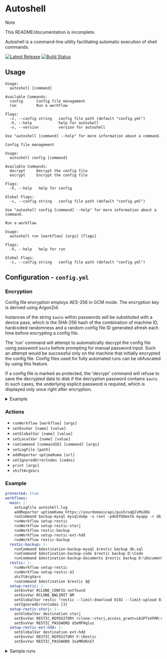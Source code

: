 # Autoshell

> [!NOTE]
> This README/documentation is incomplete.

Autoshell is a command-line utility facilitating automatic execution of shell commands.

[![Latest Release](https://img.shields.io/github/v/release/shibijm/autoshell?label=Latest%20Release)](https://github.com/shibijm/autoshell/releases/latest)
[![Build Status](https://img.shields.io/github/actions/workflow/status/shibijm/autoshell/release.yml?label=Build&logo=github)](https://github.com/shibijm/autoshell/actions/workflows/release.yml)

## Usage

```
Usage:
  autoshell [command]

Available Commands:
  config      Config file management
  run         Run a workflow

Flags:
  -c, --config string   config file path (default "config.yml")
  -h, --help            help for autoshell
  -v, --version         version for autoshell

Use "autoshell [command] --help" for more information about a command.
```

```
Config file management

Usage:
  autoshell config [command]

Available Commands:
  decrypt     Decrypt the config file
  encrypt     Encrypt the config file

Flags:
  -h, --help   help for config

Global Flags:
  -c, --config string   config file path (default "config.yml")

Use "autoshell config [command] --help" for more information about a command.
```

```
Run a workflow

Usage:
  autoshell run [workflow] [args] [flags]

Flags:
  -h, --help   help for run

Global Flags:
  -c, --config string   config file path (default "config.yml")
```

## Configuration - `config.yml`

### Encryption

Config file encryption employs AES-256 in GCM mode. The encryption key is derived using Argon2id.

Instances of the string `$auto` within passwords will be substituted with a device pass, which is the SHA-256 hash of the combination of machine ID, hardcoded randomness and a random config file ID generated afresh each time before encrypting a config file.

The 'run' command will attempt to automatically decrypt the config file using password `$auto` before prompting for manual password input. Such an attempt would be successful only on the machine that initially encrypted the config file. Config files used for fully automated runs can be obfuscated by using this feature.

If a config file is marked as protected, the 'decrypt' command will refuse to save the decrypted data to disk if the decryption password contains `$auto`. In such cases, the underlying explicit password is required, which is displayed only once right after encryption.

<details>

<summary>Example</summary>

<br />

```
$ cat config.yml
protected: true
workflows:
  hello: runCommand - echo Hello world

$ autoshell config encrypt
Password: $auto (hidden input)
Confirm Password: $auto (hidden input)
Password contains "$auto"
Config file is marked as protected and hence cannot be saved after decryption if the decryption password contains "$auto"
Please store this explicit password safely: 6f6c19ca785f011a789c1893d96f68ad5b9851fbc5cfd21b20299c90402489c9
Config file encrypted successfully

$ autoshell run hello
--------------------------------------------------------------------------------
Started at 2023-08-31T21:52:14.7602479+05:30
--------------------------------------------------------------------------------
Hello world
--------------------------------------------------------------------------------
Ended at 2023-08-31T21:52:14.8457359+05:30 (took 0 seconds)
--------------------------------------------------------------------------------

$ autoshell config decrypt
Password: $auto (hidden input)
Error: Config file is marked as protected, refusing to save the decrypted data to disk since the decryption password contains "$auto"

$ autoshell config decrypt
Password: 6f6c19ca785f011a789c1893d96f68ad5b9851fbc5cfd21b20299c90402489c9 (hidden input)
Config file decrypted successfully
```

</details>

### Actions

- `runWorkflow [workflow] [args]`
- `setEnvVar [name] [value]`
- `setGlobalVar [name] [value]`
- `setLocalVar [name] [value]`
- `runCommand [commandID] [command] [args]`
- `setLogFile [path]`
- `addReporter uptimeKuma [url]`
- `setIgnoredErrorCodes [codes]`
- `print [args]`
- `shiftArgVars`

### Example

```yml
protected: true
workflows:
  main: |-
    setLogFile autoshell.log
    addReporter uptimeKuma https://yourdomain/api/push/oqQJiMo2DG
    runCommand backup-mysql mysqldump -u root -p4U5fUbmxtk myapp -r db.sql
    runWorkflow setup-restic
    runWorkflow setup-restic-storj
    runWorkflow restic-backup
    runWorkflow setup-restic-ext-hdd
    runWorkflow restic-backup
  restic-backup: |-
    runCommand $destination-backup-mysql $restic backup db.sql
    runCommand $destination-backup-code $restic backup D:\Code
    runCommand $destination-backup-documents $restic backup D:\Documents
  restic: |-
    runWorkflow setup-restic
    runWorkflow setup-restic-$1
    shiftArgVars
    runCommand $destination $restic $@
  setup-restic: |-
    setEnvVar RCLONE_CONFIG notfound
    setEnvVar RCLONE_BWLIMIT 8M
    setGlobalVar restic "restic --limit-download 8192 --limit-upload 8192"
    setIgnoredErrorCodes [3]
  setup-restic-storj: |-
    setGlobalVar destination storj
    setEnvVar RESTIC_REPOSITORY rclone::storj,access_grant=sA1PTsVFRR:restic
    setEnvVar RESTIC_PASSWORD dSeMFHqluz
  setup-restic-ext-hdd: |-
    setGlobalVar destination ext-hdd
    setEnvVar RESTIC_REPOSITORY F:\Restic
    setEnvVar RESTIC_PASSWORD 3seMRdKnS7
```

<details>

<summary>Sample runs</summary>

<br />

```
$ autoshell run main
--------------------------------------------------------------------------------
Started at 2023-08-29T20:36:20.6646661+05:30
--------------------------------------------------------------------------------
Command ID: backup-mysql
--------------------------------------------------------------------------------
[command output]
--------------------------------------------------------------------------------
Command ID: storj-backup-mysql
--------------------------------------------------------------------------------
[command output]
--------------------------------------------------------------------------------
Command ID: storj-backup-code
--------------------------------------------------------------------------------
[command output]
--------------------------------------------------------------------------------
Command ID: storj-backup-documents
--------------------------------------------------------------------------------
[command output]
--------------------------------------------------------------------------------
Command ID: ext-hdd-backup-mysql
--------------------------------------------------------------------------------
[command output]
--------------------------------------------------------------------------------
Command ID: ext-hdd-backup-code
--------------------------------------------------------------------------------
[command output]
--------------------------------------------------------------------------------
Command ID: ext-hdd-backup-documents
--------------------------------------------------------------------------------
[command output]
--------------------------------------------------------------------------------
Ended at 2023-08-29T20:37:47.6888018+05:30 (took 87 seconds)
--------------------------------------------------------------------------------
```

```
$ autoshell run restic ext-hdd snapshots -- --compact
--------------------------------------------------------------------------------
Started at 2023-08-29T20:43:15.7856331+05:30
--------------------------------------------------------------------------------
Command ID: ext-hdd
--------------------------------------------------------------------------------
repository 219fdcf6 opened (version 2, compression level auto)
ID        Time                 Host    Tags
---------------------------------------------
9476f199  2023-08-29 20:37:16  server
156ff78b  2023-08-29 20:37:28  server
41432ec6  2023-08-29 20:37:45  server
---------------------------------------------
3 snapshots
--------------------------------------------------------------------------------
Ended at 2023-08-29T20:43:20.5029457+05:30 (took 5 seconds)
--------------------------------------------------------------------------------
```

</details>
